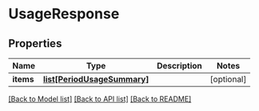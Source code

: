 # UsageResponse

## Properties
Name | Type | Description | Notes
------------ | ------------- | ------------- | -------------
**items** | [**list[PeriodUsageSummary]**](PeriodUsageSummary.md) |  | [optional] 

[[Back to Model list]](../README.md#documentation-for-models) [[Back to API list]](../README.md#documentation-for-api-endpoints) [[Back to README]](../README.md)


